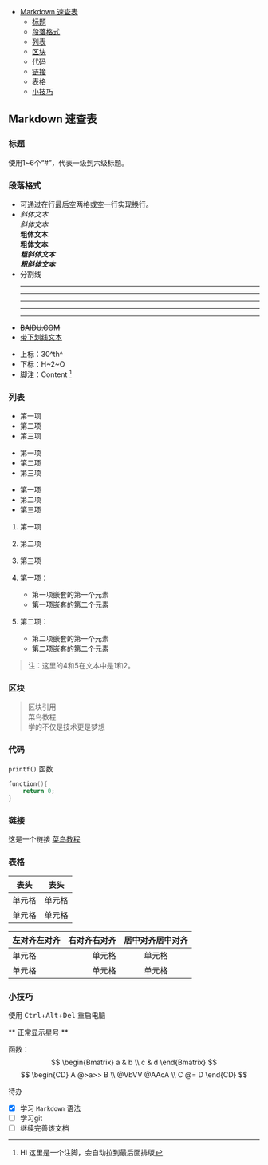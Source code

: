 - [Markdown 速查表](#markdown-速查表)
  - [标题](#标题)
  - [段落格式](#段落格式)
  - [列表](#列表)
  - [区块](#区块)
  - [代码](#代码)
  - [链接](#链接)
  - [表格](#表格)
  - [小技巧](#小技巧)
## Markdown 速查表

### 标题
使用1~6个“#”，代表一级到六级标题。

### 段落格式
* 可通过在行最后空两格或空一行实现换行。  
* *斜体文本*  
_斜体文本_  
**粗体文本**  
__粗体文本__  
***粗斜体文本***  
___粗斜体文本___  
* 分割线  
    ***
    * * *
    *****
    - - -
    --------  
* ~~BAIDU.COM~~  
* <u>带下划线文本</u>
- 上标：30^th^
- 下标：H~2~O
- 脚注：Content [^1]
[^1]:Hi 这里是一个注脚，会自动拉到最后面排版


### 列表
* 第一项
* 第二项
* 第三项

+ 第一项
+ 第二项
+ 第三项

- 第一项
- 第二项
- 第三项

1. 第一项
2. 第二项
3. 第三项  

1. 第一项：
    - 第一项嵌套的第一个元素
    - 第一项嵌套的第二个元素
2. 第二项：
    - 第二项嵌套的第一个元素
    - 第二项嵌套的第二个元素
> 注：这里的4和5在文本中是1和2。

### 区块
> 区块引用  
> 菜鸟教程  
> 学的不仅是技术更是梦想  

### 代码
`printf()` 函数  
```C
function(){
    return 0;
}
```

### 链接
这是一个链接 [菜鸟教程](https://www.runoob.com)

### 表格
|  表头   | 表头  |
|  ----  | ----  |
| 单元格  | 单元格 |
| 单元格  | 单元格 |

| 左对齐左对齐 | 右对齐右对齐 | 居中对齐居中对齐 |
| :-----| ----: | :----: |
| 单元格 | 单元格 | 单元格 |
| 单元格 | 单元格 | 单元格 |

### 小技巧
使用 <kbd>Ctrl</kbd>+<kbd>Alt</kbd>+<kbd>Del</kbd> 重启电脑
 
\*\* 正常显示星号 \*\*  

函数：
$$
\begin{Bmatrix}
   a & b \\
   c & d
\end{Bmatrix}
$$
$$
\begin{CD}
   A @>a>> B \\
@VbVV @AAcA \\
   C @= D
\end{CD}
$$

待办
- [x] 学习 `Markdown` 语法
- [ ] 学习git
- [ ] 继续完善该文档